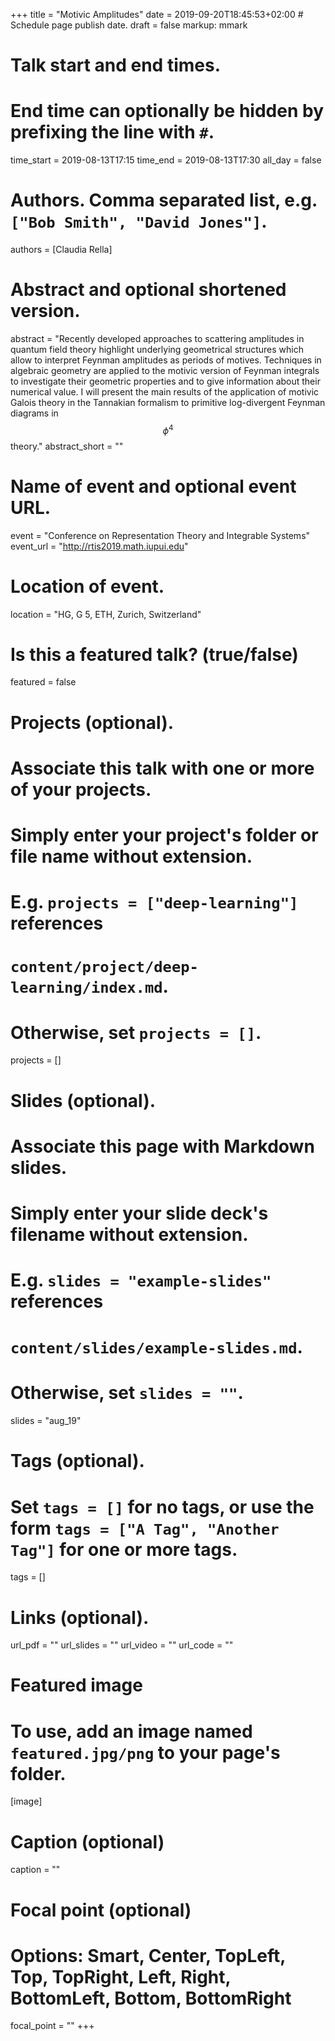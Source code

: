 +++
title = "Motivic Amplitudes"
date = 2019-09-20T18:45:53+02:00  # Schedule page publish date.
draft = false
markup: mmark

# Talk start and end times.
#   End time can optionally be hidden by prefixing the line with `#`.
time_start = 2019-08-13T17:15
time_end = 2019-08-13T17:30
all_day = false

# Authors. Comma separated list, e.g. `["Bob Smith", "David Jones"]`.
authors = [Claudia Rella]

# Abstract and optional shortened version.
abstract = "Recently developed approaches to scattering amplitudes in quantum field theory highlight underlying geometrical structures which allow to interpret Feynman amplitudes as periods of motives. Techniques in algebraic geometry are applied to the motivic version of Feynman integrals to investigate their geometric properties and to give information about their numerical value. I will present the main results of the application of motivic Galois theory in the Tannakian formalism to primitive log-divergent Feynman diagrams in $$\phi^4$$ theory."
abstract_short = ""

# Name of event and optional event URL.
event = "Conference on Representation Theory and Integrable Systems"
event_url = "http://rtis2019.math.iupui.edu"

# Location of event.
location = "HG, G 5, ETH, Zurich, Switzerland"

# Is this a featured talk? (true/false)
featured = false

# Projects (optional).
#   Associate this talk with one or more of your projects.
#   Simply enter your project's folder or file name without extension.
#   E.g. `projects = ["deep-learning"]` references 
#   `content/project/deep-learning/index.md`.
#   Otherwise, set `projects = []`.
projects = []

# Slides (optional).
#   Associate this page with Markdown slides.
#   Simply enter your slide deck's filename without extension.
#   E.g. `slides = "example-slides"` references 
#   `content/slides/example-slides.md`.
#   Otherwise, set `slides = ""`.
slides = "aug_19"

# Tags (optional).
#   Set `tags = []` for no tags, or use the form `tags = ["A Tag", "Another Tag"]` for one or more tags.
tags = []

# Links (optional).
url_pdf = ""
url_slides = ""
url_video = ""
url_code = ""

# Featured image
# To use, add an image named `featured.jpg/png` to your page's folder. 
[image]
  # Caption (optional)
  caption = ""

  # Focal point (optional)
  # Options: Smart, Center, TopLeft, Top, TopRight, Left, Right, BottomLeft, Bottom, BottomRight
  focal_point = ""
+++
